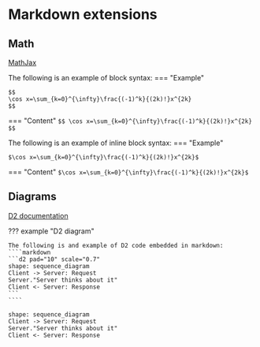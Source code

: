# Markdown extensions

## Math
[MathJax](https://squidfunk.github.io/mkdocs-material/reference/math/)

The following is an example of block syntax:
=== "Example"
    
    $$
    \cos x=\sum_{k=0}^{\infty}\frac{(-1)^k}{(2k)!}x^{2k}
    $$

=== "Content"
    ```
    $$
    \cos x=\sum_{k=0}^{\infty}\frac{(-1)^k}{(2k)!}x^{2k}
    $$
    ```

The following is an example of inline block syntax:
=== "Example"
    
    $\cos x=\sum_{k=0}^{\infty}\frac{(-1)^k}{(2k)!}x^{2k}$

=== "Content"
    ```
    $\cos x=\sum_{k=0}^{\infty}\frac{(-1)^k}{(2k)!}x^{2k}$
    ```

## Diagrams
[D2 documentation](https://d2lang.com/)

??? example "D2 diagram"

    The following is and example of D2 code embedded in markdown:
    ````markdown
    ```d2 pad="10" scale="0.7"
    shape: sequence_diagram
    Client -> Server: Request
    Server."Server thinks about it"
    Client <- Server: Response
    ```
    ````
    
```d2 pad="10" scale="0.7"
shape: sequence_diagram
Client -> Server: Request
Server."Server thinks about it"
Client <- Server: Response
```
